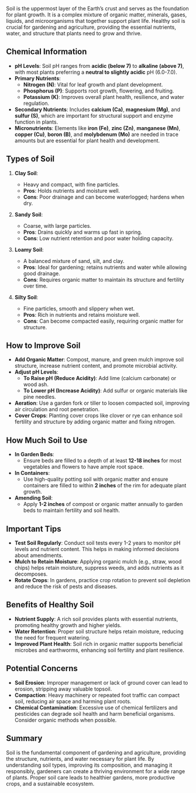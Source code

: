 Soil is the uppermost layer of the Earth’s crust and serves as the foundation for plant growth. It is a complex mixture of organic matter, minerals, gases, liquids, and microorganisms that together support plant life. Healthy soil is crucial for gardening and agriculture, providing the essential nutrients, water, and structure that plants need to grow and thrive.

## Chemical Information
- **pH Levels**: Soil pH ranges from **acidic (below 7)** to **alkaline (above 7)**, with most plants preferring a **neutral to slightly acidic** pH (6.0-7.0). 
- **Primary Nutrients**:
  - **Nitrogen (N)**: Vital for leaf growth and plant development.
  - **Phosphorus (P)**: Supports root growth, flowering, and fruiting.
  - **Potassium (K)**: Improves overall plant health, resilience, and water regulation.
- **Secondary Nutrients**: Includes **calcium (Ca)**, **magnesium (Mg)**, and **sulfur (S)**, which are important for structural support and enzyme function in plants.
- **Micronutrients**: Elements like **iron (Fe)**, **zinc (Zn)**, **manganese (Mn)**, **copper (Cu)**, **boron (B)**, and **molybdenum (Mo)** are needed in trace amounts but are essential for plant health and development.

## Types of Soil
1. **Clay Soil**:
   - Heavy and compact, with fine particles.
   - **Pros**: Holds nutrients and moisture well.
   - **Cons**: Poor drainage and can become waterlogged; hardens when dry.
   
2. **Sandy Soil**:
   - Coarse, with large particles.
   - **Pros**: Drains quickly and warms up fast in spring.
   - **Cons**: Low nutrient retention and poor water holding capacity.

3. **Loamy Soil**:
   - A balanced mixture of sand, silt, and clay.
   - **Pros**: Ideal for gardening; retains nutrients and water while allowing good drainage.
   - **Cons**: Requires organic matter to maintain its structure and fertility over time.

4. **Silty Soil**:
   - Fine particles, smooth and slippery when wet.
   - **Pros**: Rich in nutrients and retains moisture well.
   - **Cons**: Can become compacted easily, requiring organic matter for structure.

## How to Improve Soil
- **Add Organic Matter**: Compost, manure, and green mulch improve soil structure, increase nutrient content, and promote microbial activity.
- **Adjust pH Levels**:
  - **To Raise pH (Reduce Acidity)**: Add lime (calcium carbonate) or wood ash.
  - **To Lower pH (Increase Acidity)**: Add sulfur or organic materials like pine needles.
- **Aeration**: Use a garden fork or tiller to loosen compacted soil, improving air circulation and root penetration.
- **Cover Crops**: Planting cover crops like clover or rye can enhance soil fertility and structure by adding organic matter and fixing nitrogen.

## How Much Soil to Use
- **In Garden Beds**:
  - Ensure beds are filled to a depth of at least **12-18 inches** for most vegetables and flowers to have ample root space.
- **In Containers**:
  - Use high-quality potting soil with organic matter and ensure containers are filled to within **2 inches** of the rim for adequate plant growth.
- **Amending Soil**:
  - Apply **1-2 inches** of compost or organic matter annually to garden beds to maintain fertility and soil health.

## Important Tips
- **Test Soil Regularly**: Conduct soil tests every 1-2 years to monitor pH levels and nutrient content. This helps in making informed decisions about amendments.
- **Mulch to Retain Moisture**: Applying organic mulch (e.g., straw, wood chips) helps retain moisture, suppress weeds, and adds nutrients as it decomposes.
- **Rotate Crops**: In gardens, practice crop rotation to prevent soil depletion and reduce the risk of pests and diseases.

## Benefits of Healthy Soil
- **Nutrient Supply**: A rich soil provides plants with essential nutrients, promoting healthy growth and higher yields.
- **Water Retention**: Proper soil structure helps retain moisture, reducing the need for frequent watering.
- **Improved Plant Health**: Soil rich in organic matter supports beneficial microbes and earthworms, enhancing soil fertility and plant resilience.

## Potential Concerns
- **Soil Erosion**: Improper management or lack of ground cover can lead to erosion, stripping away valuable topsoil.
- **Compaction**: Heavy machinery or repeated foot traffic can compact soil, reducing air space and harming plant roots.
- **Chemical Contamination**: Excessive use of chemical fertilizers and pesticides can degrade soil health and harm beneficial organisms. Consider organic methods when possible.

## Summary
Soil is the fundamental component of gardening and agriculture, providing the structure, nutrients, and water necessary for plant life. By understanding soil types, improving its composition, and managing it responsibly, gardeners can create a thriving environment for a wide range of plants. Proper soil care leads to healthier gardens, more productive crops, and a sustainable ecosystem.